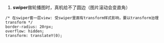 1. **swiper**做轮播图时，真机给不了圆边（图片滚动会变直角）

```
/* 在swiper套一层view: 受swiper里面有transform样式影响，要以transform治理transform */
border-radius: 20rpx;
overflow: hidden;
transform: translateY(0);
```


